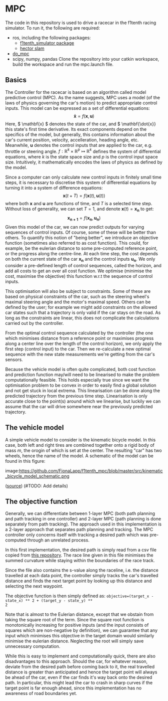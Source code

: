 # MPC
The code in this repository is used to drive a racecar in the f1tenth racing simulator. 
To run it, the following are required:
- ros, including the following packages:
  - [f1tenth_simulator package](https://github.com/f1tenth/f1tenth_simulator)
  - [hector slam](http://wiki.ros.org/hector_slam)
- [do_mpc](https://www.do-mpc.com/en/latest/)
- scipy, numpy, pandas
Clone the repository into your catkin workspace, build the workspace and run the mpc.launch file.

## Basics
The Controller for the racecar is based on an algorithm called model predictive control (MPC). As the name suggests, MPC uses a model (of the 
laws of physics governing the car's motion) to predict appropriate control inputs. This model can be expressed as a set of differential equations:
$$ \mathbf{\dot{x}}=f(\mathbf{x}, \mathbf{u}) $$
Here, $ \mathbf{x} $ denotes the state of the car, and $ \mathbf{\dot{x}} this state's first time derivative. Its exact components depend on the specifics of the model, but generally, this contains information
about the car's current position, velocity, accelleration, heading angle, etc. Meanwhile, $\mathbf{u}$ denotes the control inputs that are applied to 
the car, e.g. throttle or steering angle.  $f:\mathbb{R}^k \times \mathbb{R}^p \mapsto \mathbb{R}^k$ defines the system of differential equations, where
$k$ is the state space size and $p$ is the control input space size. Intuitively, it mathematically encodes the laws of physics as defined by the model. 

Since a computer can only calculate new control inputs in finitely small time steps, it is necessary to discretise this system of differential equations 
by turning it into a system of difference equations:
$$ \mathbf{x}(t+T)=f(\mathbf{x}(t), \mathbf{u}(t))$$
where both $\mathbf{x}$ and $\mathbf{u}$ are functions of time, and $T$ is a selected time step. Without loss of generality, we can set $T=1$, and denote $\mathbf{x}(t)= \mathbf{x_n}$ to get:
$$ \mathbf{x_{n+1}}=f(\mathbf{x_n}, \mathbf{u_n})$$
Given this model of the car, we can now predict outputs for varying sequences of control inputs. Of course, some of these will be better than others. To quantify this notion of "being better", we introduce an objective function (sometimes also referred to as cost function). 	This could, for example, be the eulerian distance to some pre-computed reference point, or the progress along the centre-line. At each time step, the cost depends on both the current state of the car $\mathbf{x_n}$ and the control inputs $\mathbf{u_n}$. We only consider a pre-defined length of control sequences, called the horizon, and add all costs to get an over all cost function. We optimise (minimise the cost, maximise the objective) this function w.r.t the sequence of control inputs.

This optimisation will also be subject to constraints. Some of these are based on physical constraints of the car, such as the steering wheel's maximal steering angle and the motor's maximal speed. Others can be defined by the user; for example we might add constraints on the allowed car states such that a trajectory is only valid if the car stays on the road. As long as the constraints are linear, this does not complicate the calculations carried out by the controller.

From the optimal control sequence calculated by the controller (the one which minimises distance from a reference point or maximises progress along a center line over the length of the control horizon), we only apply the first step (control input) to the car. Then we re-calculate a new optimal sequence with the new state measurements we're getting from the car's sensors.

Because the vehicle model is often quite complicated, both cost function and prediction function may/will need to be linearised to make the problem computationally feasible. This holds especially true since we want the optimisation problem to be convex in order to easily find a global solution and not get stuck in local extrema. This linearisation can be done along the predicted trajectory from the previous time step. Linearisation is only accurate close to the point(s) around which we linearise, but luckily we can assume that the car will drive somewhere near the previously predicted trajectory.

## The vehicle model
A simple vehicle model to consider is the kinematic bicycle model. In this case, both left and right tires are combined together onto a rigid body of mass $m$, the orogin of which is set at the center. The resulting "car" has two wheels, hence the name of the model. A schematic of the model can be found in this figure: 

image:https://github.com/FionaLapp/f1tenth_mpc/blob/master/src/kinematic_bicycle_model_schematic.png

([source](https://gitlab.lrz.de/tum-cps/commonroad-vehicle-models/-/blob/master/vehicleModels_commonRoad.pdf))
(#TODO: Add details)

## The objective function
Generally, we can differentiate between 1-layer MPC (both path planning and path tracking in one controller) and 2-layer MPC (path planning is done separately from path tracking). The approach used in this implementation is a 2-layer approach that separates path planning and tracking. The MPC controller only concerns itself with tracking a desired path which was pre-computed through an unrelated process.

In this first implementation, the desired path is simply read from a csv file copied from [this repository](https://github.com/f1tenth/f1tenth_racetracks). The race line given in this file minimises the summed curvature while staying within the boundaries of the race track.

Since the file also contains the s-value along the raceline, i.e. the distance travelled at each data point, the controller simply tracks the car's travelled distance and finds the next target point by looking up this distance and selecting the next waypoint.

The objective function is then simply defined as: <code>objective=(target_x - state_x) ** 2 + (target_y - state_y) ** 2</code>

Note that is almost to the Eulerian distance, except that we obstain from taking the square root of the term. Since the square root function is monotonically increasing for positive inputs (and the input consists of squares which are non-negative by definition), we can guarantee that any input which minimises this objective in the target domain would similarly minimise the eulerian distance. Neglecting the root will simply save unnecessary computation.

While this is easy to implement and computationally quick, there are also disadvantages to this approach. Should the car, for whatever reason, deviate from the desired path before coming back to it, the real travelled distance is greater than anticipated and hence the target point will always be ahead of the car, even if the car finds it's way back onto the desired path. In particular, this might lead the car to crash in sharp curves if the target point is far enough ahead, since this implementation has no awareness of road boundaries yet.

